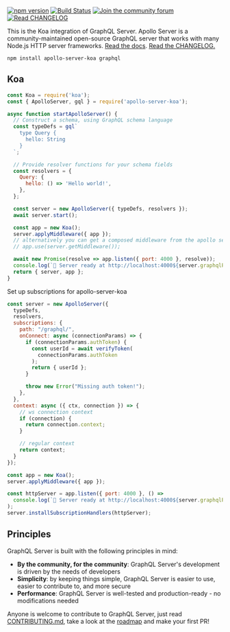 [![npm version](https://badge.fury.io/js/apollo-server-koa.svg)](https://badge.fury.io/js/apollo-server-koa)
[![Build Status](https://circleci.com/gh/apollographql/apollo-server/tree/main.svg?style=svg)](https://circleci.com/gh/apollographql/apollo-server)
[![Join the community forum](https://img.shields.io/badge/join%20the%20community-forum-blueviolet)](https://community.apollographql.com)
[![Read CHANGELOG](https://img.shields.io/badge/read-changelog-blue)](https://github.com/apollographql/apollo-server/blob/HEAD/CHANGELOG.md)


This is the Koa integration of GraphQL Server. Apollo Server is a community-maintained open-source GraphQL server that works with many Node.js HTTP server frameworks. [Read the docs](https://www.apollographql.com/docs/apollo-server/). [Read the CHANGELOG.](https://github.com/apollographql/apollo-server/blob/main/CHANGELOG.md)

```shell
npm install apollo-server-koa graphql
```

## Koa

```js
const Koa = require('koa');
const { ApolloServer, gql } = require('apollo-server-koa');

async function startApolloServer() {
  // Construct a schema, using GraphQL schema language
  const typeDefs = gql`
    type Query {
      hello: String
    }
  `;

  // Provide resolver functions for your schema fields
  const resolvers = {
    Query: {
      hello: () => 'Hello world!',
    },
  };

  const server = new ApolloServer({ typeDefs, resolvers });
  await server.start();

  const app = new Koa();
  server.applyMiddleware({ app });
  // alternatively you can get a composed middleware from the apollo server
  // app.use(server.getMiddleware());

  await new Promise(resolve => app.listen({ port: 4000 }, resolve));
  console.log(`🚀 Server ready at http://localhost:4000${server.graphqlPath}`);
  return { server, app };
}
```

Set up subscriptions for apollo-server-koa

```js
const server = new ApolloServer({
  typeDefs,
  resolvers,
  subscriptions: {
    path: "/graphql/",
    onConnect: async (connectionParams) => {
      if (connectionParams.authToken) {
        const userId = await verifyToken(
          connectionParams.authToken
        );
        return { userId };
      }

      throw new Error("Missing auth token!");
    },
  },
  context: async ({ ctx, connection }) => {
    // ws connection context
    if (connection) {
      return connection.context;
    }

    // regular context
    return context;
  }
});

const app = new Koa();
server.applyMiddleware({ app });

const httpServer = app.listen({ port: 4000 }, () =>
  console.log(`🚀 Server ready at http://localhost:4000${server.graphqlPath}`),
);
server.installSubscriptionHandlers(httpServer);
```

## Principles

GraphQL Server is built with the following principles in mind:

- **By the community, for the community**: GraphQL Server's development is driven by the needs of developers
- **Simplicity**: by keeping things simple, GraphQL Server is easier to use, easier to contribute to, and more secure
- **Performance**: GraphQL Server is well-tested and production-ready - no modifications needed

Anyone is welcome to contribute to GraphQL Server, just read [CONTRIBUTING.md](https://github.com/apollographql/apollo-server/blob/main/CONTRIBUTING.md), take a look at the [roadmap](https://github.com/apollographql/apollo-server/blob/main/ROADMAP.md) and make your first PR!
